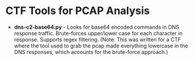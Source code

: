 # CTF Tools for PCAP Analysis

  - **dns-c2-base64.py** - Looks for base64 encoded commands in DNS response traffic. Brute-forces upper/lower case for each character in response. Supports regex filtering. (Note: This was written for a CTF where the tool used to grab the pcap made everything lowercase in the DNS responses, which accounts for the brute-force approach.)

